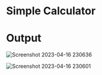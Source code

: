 # Simple Calculator




# Output 

![Screenshot 2023-04-16 230636](https://user-images.githubusercontent.com/126070964/232330455-b67e498a-4ec4-4af7-a878-086b8982ad11.png)

![Screenshot 2023-04-16 230601](https://user-images.githubusercontent.com/126070964/232330460-de580710-dd99-4f62-9cd7-c1b0b94dae2a.png)
